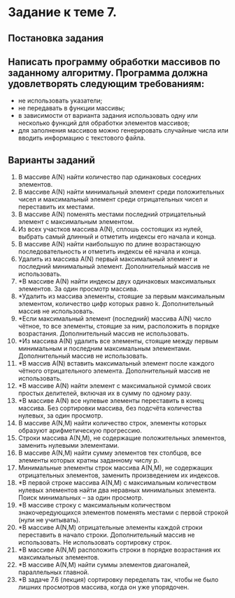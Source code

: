 # Задание к теме 7.
## Постановка задания
## Написать программу обработки  массивов по заданному алгоритму. Программа должна удовлетворять следующим требованиям:
* не использовать указатели;
* не передавать в функции массивы;
* в зависимости от варианта задания использовать одну или несколько функций для обработки элементов массивов;
* для заполнения массивов можно генерировать случайные числа или вводить информацию с текстового файла.

## Варианты заданий
1. В массиве А(N) найти количество пар одинаковых соседних элементов.
2. В массиве А(N) найти минимальный элемент среди положительных чисел и максимальный элемент среди отрицательных чисел и переставить их местами.
3. В массиве А(N) поменять местами последний отрицательный элемент с максимальным элементом.
4. Из всех участков массива А(N), сплошь состоящих из нулей, выбрать самый длинный и отметить индексы его начала и конца.
5. В массиве А(N) найти наибольшую по длине возрастающую последовательность и отметить индексы её начала и конца.
6. Удалить из массива А(N) первый максимальный элемент и последний минимальный элемент. Дополнительный массив не использовать.
7. *В массиве А(N) найти индексы двух одинаковых максимальных элементов. За один просмотр массива.
8. *Удалить из массива элементы, стоящие за первым максимальным элементом, количество цифр которых равно k. Дополнительный массив не использовать.
9. *Если максимальный элемент (последний) массива А(N) число чётное, то все элементы, стоящие за ним, расположить в порядке возрастания. Дополнительный массив не использовать.
10. *Из массива А(N) удалить все элементы, стоящие между первым минимальным и последним максимальным элементами. Дополнительный массив не использовать.
11. *В массив А(N) вставить максимальный элемент после каждого чётного отрицательного элемента. Дополнительный массив не использовать.
12. *В массиве А(N) найти элемент с максимальной суммой своих простых делителей, включая их в сумму по одному разу.
13. *В массиве А(N) все нулевые элементы переставить в конец массива. Без сортировки массива, без подсчёта количества нулевых, за один просмотр.
14. В массиве А(N,M) найти количество строк, элементы которых  образуют арифметическую прогрессию.
15. Строки массива А(N,M), не содержащие положительных элементов, заменить нулевыми элементами.
16. В массиве А(N,М) найти сумму элементов тех столбцов, все элементы которых кратны заданному числу р.
17. Минимальные элементы строк массива А(N,М), не содержащих отрицательных элементов, заменить произведением их индексов. 
18. *В первой строке массива А(N,М) с максимальным количеством нулевых элементов найти два неравных минимальных элемента. Поиск минимальных – за один просмотр.
19. *В массиве строку с максимальным количеством знакочередующихся элементов поменять местами с первой строкой (нули не учитывать).
20. *В массиве А(N,M) отрицательные элементы каждой строки переставить в начало строки. Дополнительный массив не использовать. Не использовать сортировку строк.
21. *В массиве А(N,М) расположить строки в порядке возрастания их максимальных элементов.
22. *В массиве А(N,М) найти суммы элементов диагоналей, параллельных главной.
23. *В задаче 7.6 (лекция) сортировку переделать так, чтобы не было лишних просмотров массива, когда он уже упорядочен.
